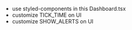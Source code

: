 - use styled-components in this Dashboard.tsx
- customize TICK_TIME on UI
- customize SHOW_ALERTS on UI
